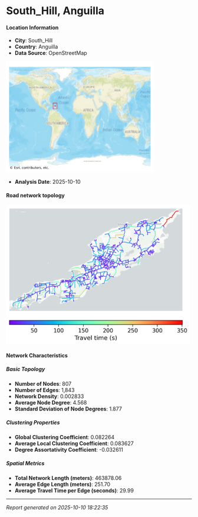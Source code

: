 # South_Hill, Anguilla

#### Location Information

- **City**: South_Hill
- **Country**: Anguilla
- **Data Source**: OpenStreetMap
<img src="South_Hill_location.png" alt="South_Hill Location Map" width="400" />

- **Analysis Date**: 2025-10-10

#### Road network topology

<img src="South_Hill_network_map.png" alt="South_Hill Road Network Map" width="500"/>

#### Network Characteristics

##### Basic Topology

- **Number of Nodes**: 807
- **Number of Edges**: 1,843
- **Network Density**: 0.002833
- **Average Node Degree**: 4.568
- **Standard Deviation of Node Degrees**: 1.877

##### Clustering Properties

- **Global Clustering Coefficient**: 0.082264
- **Average Local Clustering Coefficient**: 0.083627
- **Degree Assortativity Coefficient**: -0.032611

##### Spatial Metrics

- **Total Network Length (meters)**: 463878.06
- **Average Edge Length (meters)**: 251.70
- **Average Travel Time per Edge (seconds)**: 29.99

---
*Report generated on 2025-10-10 18:22:35*
